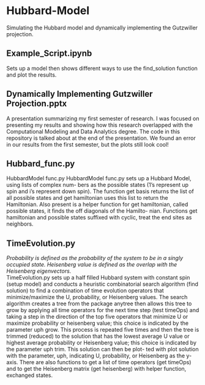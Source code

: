 # Hubbard-Model
Simulating the Hubbard model and dynamically implementing the Gutzwiller projection.

## Example_Script.ipynb
Sets up a model then shows different ways to use the find_solution function and plot the results.

## Dynamically Implementing Gutzwiller Projection.pptx
A presentation summarizing my first semester of research. I was focused on presenting my results and showing how this research overlapped with the Computational Modeling and Data Analytics degree. The code in this repository is talked about at the end of the presentation. We found an error in our results from the first semester, but the plots still look cool!

## Hubbard_func.py
HubbardModel func.py
HubbardModel func.py sets up a Hubbard Model, using lists of complex num- bers as the possible states (1’s represent up spin and i’s represent down spin). The function get basis returns the list of all possible states and get hamiltonian uses this list to return the Hamiltonian. Also present is a helper function for get hamiltonian, called possible states, it finds the off diagonals of the Hamilto- nian. Functions get hamiltonian and possible states suffixed with cyclic, treat the end sites as neighbors.

## TimeEvolution.py
_Probability is defined as the probability of the system to be in a singly occupied state. Heisenberg value is defined as the overlap with the Heisenberg eigenvectors._\
TimeEvolution.py sets up a half filled Hubbard system with constant spin (setup model) and conducts a heuristic combinatorial search algorithm (find solution) to find a combination of time evolution operators that minimize/maximize the U, probability, or Heisenberg values. The search algorithm creates a tree from the package anytree then allows this tree to grow by applying all time operators for the next time step (test timeOps) and taking a step in the direction of the top five operators that minimize U or maximize probability or heisenberg value; this choice is indicated by the parameter uph grow. This process is repeated five times and then the tree is trimmed (reduced) to the solution that has the lowest average U value or highest average probability or Heisenberg value; this choice is indicated by the parameter uph trim. This solution can then be plot- ted with plot solution with the parameter, uph, indicating U, probability, or Heisenberg as the y-axis. There are also functions to get a list of time operators (get timeOps) and to get the Heisenberg matrix (get heisenberg) with helper function, exchanged states.


